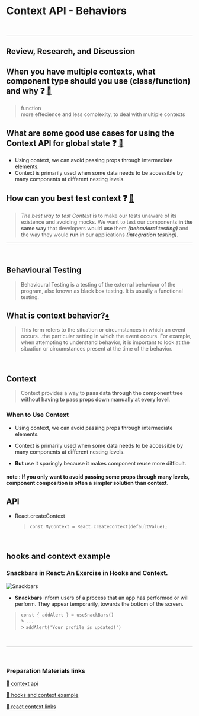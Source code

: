# Context API - Behaviors

<br>
<hr>

## Review, Research, and Discussion

## When you have multiple contexts, what component type should you use (class/function) and why ❓ [📁](https://reactjs.org/docs/context.html)

> function <br>
> more effecience and less complexity, to deal with multiple contexts

## What are some good use cases for using the Context API for global state ❓ [📁](https://reactjs.org/docs/context.html)

- Using context, we can avoid passing props through intermediate elements.
- Context is primarily used when some data needs to be accessible by many components at different nesting levels.

## How can you best test context ❓ [📁](https://www.samdawson.dev/article/react-context-testing)

> _The best way to test Context_ is to make our tests unaware of its existence and avoiding mocks. We want to test our components **in the same way** that developers would **use** them **_(behavioral testing)_** and the way they would **run** in our applications **_(integration testing)_**.

<hr>
<br>

## Behavioural Testing

> Behavioural Testing is a testing of the external behaviour of the program, also known as black box testing. It is usually a functional testing.

## What is context behavior?[♦](https://www.alleydog.com/glossary/definition.php?term=Context)

> This term refers to the situation or circumstances in which an event occurs...the particular setting in which the event occurs. For example, when attempting to understand behavior, it is important to look at the situation or circumstances present at the time of the behavior.

<br>

## Context

> Context provides a way to **pass data through the component tree without having to pass props down manually at every level**.

### When to Use Context

- Using context, we can avoid passing props through intermediate elements.
- Context is primarily used when some data needs to be accessible by many components at different nesting levels.

- **But** use it sparingly because it makes component reuse more difficult.

#### note : If you only want to avoid passing some props through many levels, **component composition** is often a simpler solution than context.

## API

- React.createContext
  > `const MyContext = React.createContext(defaultValue);`

<br>

## hooks and context example

### Snackbars in React: An Exercise in Hooks and Context.

![Snackbars](https://ganzio.org/wp-content/uploads/2021/04/1618944141_401_The-problem-of-snackbars-and-what-to-use-instead.png)

- **Snackbars** inform users of a process that an app has performed or will perform. They appear temporarily, towards the bottom of the screen.

> `const { addAlert } = useSnackBars()` <br> > `...`<br> > `addAlert('Your profile is updated!')`<br>

<br>
<hr>
<br>

### Preparation Materials links

[📌 context api](https://reactjs.org/docs/context.html) <br>

[📌 hooks and context example](https://medium.com/swlh/snackbars-in-react-an-exercise-in-hooks-and-context-299b43fd2a2b) <br>

[📌 react context links](https://github.com/diegohaz/awesome-react-context) <br>
